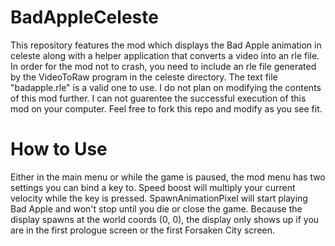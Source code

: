 # BadAppleCeleste
This repository features the mod which displays the Bad Apple animation in celeste along with a helper application that converts a video into an rle file.
In order for the mod not to crash, you need to include an rle file generated by the VideoToRaw program in the celeste directory. The text file "badapple.rle" is a valid one to use.
I do not plan on modifying the contents of this mod further. I can not guarentee the successful execution of this mod on your computer. Feel free to fork this repo and modify as you see fit.

# How to Use
Either in the main menu or while the game is paused, the mod menu has two settings you can bind a key to. Speed boost will multiply your current velocity while the key is pressed. SpawnAnimationPixel will start playing Bad Apple and won't stop until you die or close the game. Because the display spawns at the world coords (0, 0), the display only shows up if you are in the first prologue screen or the first Forsaken City screen.
